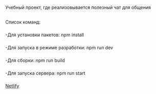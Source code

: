 Учебный проект, где реализовывается полезный чат для общения

##

Список команд:

###

-Для установки пакетов: npm install

###

-Для запуска в режиме разработки: npm run dev

###

-Для сборки: npm run build

###

-Для запуска сервера: npm run start

###

<a target="_blank" href="https://63ecb2da3cd14c00087dd711--venerable-gecko-980ff1.netlify.app">Netlify</a>
